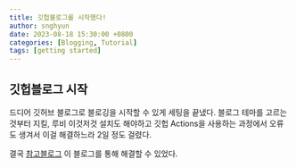 ```yaml
---
title: 깃헙블로그를 시작했다!
author: snghyun
date: 2023-08-18 15:30:00 +0800
categories: [Blogging, Tutorial]
tags: [getting started]
---
```


## 깃헙블로그 시작

드디어 깃허브 블로그로 블로깅을 시작할 수 있게 세팅을 끝냈다.
블로그 테마를 고르는 것부터 지킬, 루비 이것저것 설치도 해야하고 깃헙 Actions을 사용하는 과정에서 오류도 생겨서 이걸 해결하느라 2일 정도 걸렸다.

결국 
[참고블로그](https://jjikin.com/posts/Jekyll-Chirpy-%ED%85%8C%EB%A7%88%EB%A5%BC-%ED%99%9C%EC%9A%A9%ED%95%9C-Github-%EB%B8%94%EB%A1%9C%EA%B7%B8-%EB%A7%8C%EB%93%A4%EA%B8%B0(2023-6%EC%9B%94-%EA%B8%B0%EC%A4%80)/)
이 블로그를 통해 해결할 수 있었다.